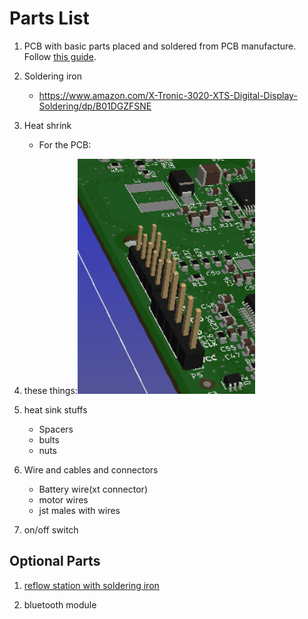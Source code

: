 # Parts List
1. PCB with basic parts placed and soldered from PCB manufacture.  Follow [this guide](../orderingGuide/readme.md). 

1. Soldering iron
    * https://www.amazon.com/X-Tronic-3020-XTS-Digital-Display-Soldering/dp/B01DGZFSNE

1. Heat shrink
    * For the PCB: 

1. these things:![](theseThings.png)

1. heat sink stuffs
    * Spacers
    * bults
    * nuts

1. Wire and cables and connectors
    * Battery wire(xt connector)
    * motor wires
    * jst males with wires

1. on/off switch
## Optional Parts
1.  [reflow station with soldering iron](https://www.amazon.com/Flexzion-Digital-Soldering-Station-Desoldering/dp/B0154G4A28)

1. bluetooth module
